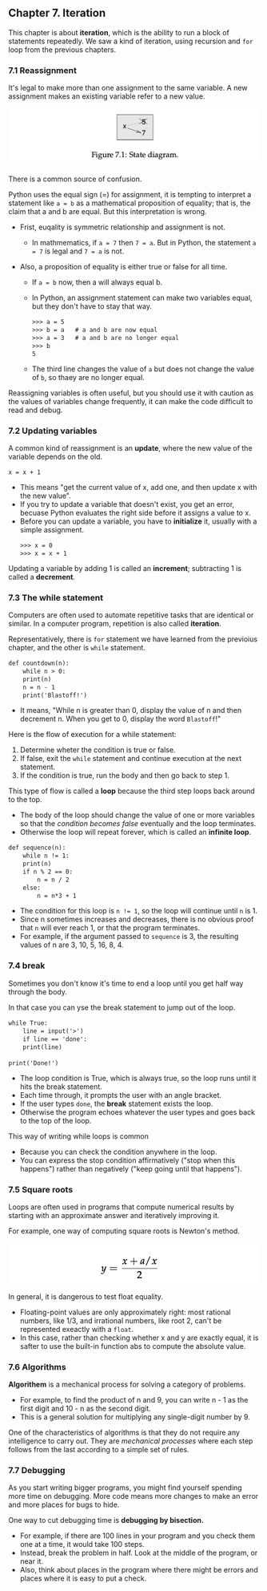 ## Chapter 7. Iteration

This chapter is about **iteration**, which is the ability to run a block of statements repeatedly. We saw a kind of iteration, using recursion and `for` loop from the previous chapters.

### 7.1 Reassignment

It's legal to make more than one assignment to the same variable. A new assignment makes an existing variable refer to a new value.

![1695509144906](image/ch7/1695509144906.png)

There is a common source of confusion.

Python uses the equal sign (=) for assignment, it is tempting to interpret a statement like `a = b` as a mathematical proposition of equality; that is, the claim that a and b are equal. But this interpretation is wrong.

- Frist, euqality is symmetric relationship and assignment is not.

  - In mathmematics, if `a = 7` then `7 = a`. But in Python, the statement `a = 7` is legal and `7 = a` is not.
- Also, a proposition of equality is either true or false for all time.

  - If `a = b` now, then a will always equal b.
  - In Python, an assignment statement can make two variables equal, but they don't have to stay that way.

    ```
    >>> a = 5
    >>> b = a	# a and b are now equal
    >>> a = 3	# a and b are no longer equal
    >>> b
    5
    ```
  - The third line changes the value of `a` but does not change the value of `b`, so thaey are no longer equal.

Reassigning variables is often useful, but you should use it with caution as the values of variables change frequently, it can make the code difficult to read and debug.

### 7.2 Updating variables

A common kind of reassignment is an **update**, where the new value of the variable depends on the old.

```
x = x + 1
```

- This means "get the current value of x, add one, and then update x with the new value".
- If you try to update a variable that doesn't exist, you get an error, becuase Python evaluates the right side before it assigns a value to x.
- Before you can update a variable, you have to **initialize** it, usually with a simple assignment.
  ```
  >>> x = 0
  >>> x = x + 1
  ```

Updating a variable by adding 1 is called an **increment**; subtracting 1 is called a **decrement**.

### 7.3 The while statement

Computers are often used to automate repetitive tasks that are identical or similar. In a computer program, repetition is also called **iteration**.

Representatively, there is `for` statement we have learned from the previoius chapter, and the other is `while` statement.

```
def countdown(n):
    while n > 0:
	print(n)
	n = n - 1
    print('Blastoff!')
```

- It means, "While n is greater than 0, display the value of n and then decrement n. When you get to 0, display the word `Blastoff`!"

Here is the flow of execution for a while statement:

1. Determine wheter the condition is true or false.
2. If false, exit the `while` statement and continue execution at the next statement.
3. If the condition is true, run the body and then go back to step 1.

This type of flow is called a **loop** because the third step loops back around to the top.

- The body of the loop should change the value of one or more variables so that the *condition becomes false* eventually and the loop terminates.
- Otherwise the loop will repeat forever, which is called an **infinite loop**.

```
def sequence(n):
    while n != 1:
	print(n)
	if n % 2 == 0: 
	    n = n / 2
	else:
	    n = n*3 + 1
```

- The condition for this loop is `n != 1`, so the loop will continue until `n` is 1.
- Since n sometimes increases and decreases, there is no obvious proof that `n` will ever reach 1, or that the program terminates.
- For example, if the argument passed to `sequence` is 3, the resulting values of n are 3, 10, 5, 16, 8, 4.

### 7.4 break

Sometimes you don't know it's time to end a loop until you get half way through the body.

In that case you can yse the break statement to jump out of the loop.

```
while True:
    line = input('>')
    if line == 'done':
    print(line)

print('Done!')
```

- The loop condition is True, which is always true, so the loop runs until it hits the break statement.
- Each time through, it prompts the user with an angle bracket.
- If the user types `done`, the **break** statement exists the loop.
- Otherwise the program echoes whatever the user types and goes back to the top of the loop.

This way of writing while loops is common 

- Because you can check the condition anywhere in the loop.
- You can express the stop condition affirmatively ("stop when this happens") rather than negatively ("keep going until that happens").

### 7.5 Square roots

Loops are often used in programs that compute numerical results by starting with an approximate answer and iteratively improving it.

For example, one way of computing square roots is Newton's method.

![1695526683771](image/ch7/1695526683771.png)

In general, it is dangerous to test float equality.

- Floating-point values are only approximately right: most rational numbers, like 1/3, and irrational numbers, like root 2, can't be represented exeactly with a `float`.
- In this case, rather than checking whether x and y are exactly equal, it is safter to use the built-in function abs to compute the absolute value.

### 7.6 Algorithms

**Algorithem** is a mechanical process for solving a category of problems.

- For example, to find the product of n and 9, you can write n - 1 as the first digit and 10 - n as the second digit.
- This is a general solution for multiplying any single-digit number by 9.

One of the characteristics of algorithms is that they do not require any intelligence to carry out. They are *mechanical processes* where each step follows from the last according to a simple set of rules.

### 7.7 Debugging

As you start writing bigger programs, you might find yourself spending more time on debugging. More code means more changes to make an error and more places for bugs to hide.

One way to cut debugging time is **debugging by bisection.**

- For example, if there are 100 lines in your program and you check them one at a time, it would take 100 steps.
- Instead, break the problem in half. Look at the middle of the program, or near it.
- Also, think about places in the program where there might be errors and places where it is easy to put a check.
